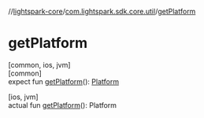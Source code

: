 //[lightspark-core](../../index.md)/[com.lightspark.sdk.core.util](index.md)/[getPlatform](get-platform.md)

# getPlatform

[common, ios, jvm]\
[common]\
expect fun [getPlatform](get-platform.md)(): [Platform](-platform/index.md)

[ios, jvm]\
actual fun [getPlatform](get-platform.md)(): Platform
